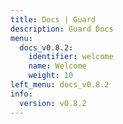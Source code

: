 ```yaml
---
title: Docs | Guard
description: Guard Docs
menu:
  docs_v0.8.2:
    identifier: welcome
    name: Welcome
    weight: 10
left_menu: docs_v0.8.2
info:
  version: v0.8.2
---
```


